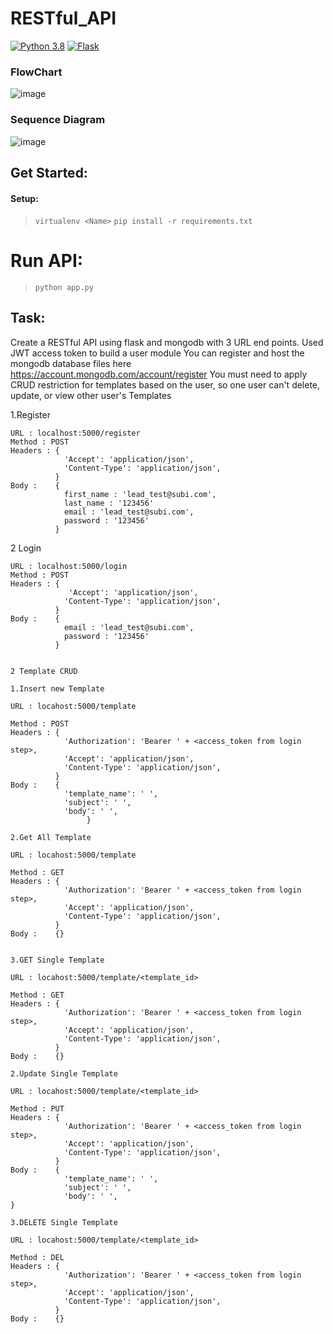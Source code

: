 # RESTful_API

<a href="#"><img alt="Python 3.8" src="https://img.shields.io/badge/Python-3.8-blue"></a>
<a href="#"><img alt="Flask" src="https://img.shields.io/badge/Flask%20-%23FF6F00.svg?logo=Flask&logoColor=white"></a>

### FlowChart


![image](https://user-images.githubusercontent.com/55245100/129690172-24f9aa1e-5e56-4bf7-bcfa-d23349ef071d.png)

### Sequence Diagram  


![image](https://user-images.githubusercontent.com/55245100/129690225-45cbade1-d77d-4e47-9a2f-fbd330474673.png)

## Get Started:
#### Setup:
> `virtualenv <Name>`
> `pip install -r requirements.txt`

# Run API:
> `python app.py`

## Task:
Create a RESTful API using flask and mongodb with 3 URL end points. Used JWT access token to build a user module
You can register and host the mongodb database files here https://account.mongodb.com/account/register
You must need to apply CRUD restriction for templates based on the user, so one user can't delete, update, or view other user's Templates

1.Register
    
    URL : localhost:5000/register
    Method : POST
    Headers : {
                'Accept': 'application/json',
                'Content-Type': 'application/json',          
              }
    Body :    {
                first_name : 'lead_test@subi.com',
                last_name : '123456'
                email : 'lead_test@subi.com',
                password : '123456'
              }


2 Login

    URL : localhost:5000/login
    Method : POST
    Headers : {
                 'Accept': 'application/json',
                'Content-Type': 'application/json',          
              }
    Body :    {
                email : 'lead_test@subi.com',
                password : '123456'
              }  

    
    2 Template CRUD
    
    1.Insert new Template

    URL : locahost:5000/template

    Method : POST
    Headers : {
                'Authorization': 'Bearer ' + <access_token from login step>,
                'Accept': 'application/json',
                'Content-Type': 'application/json',          
              }
    Body :    {
                'template_name': ' ',
                'subject': ' ',
                'body': ' ',
                     }  

    2.Get All Template

    URL : locahost:5000/template
    
    Method : GET
    Headers : {
                'Authorization': 'Bearer ' + <access_token from login step>,
                'Accept': 'application/json',
                'Content-Type': 'application/json',          
              }
    Body :    {}      


    3.GET Single Template

    URL : locahost:5000/template/<template_id>

    Method : GET
    Headers : {
                'Authorization': 'Bearer ' + <access_token from login step>,
                'Accept': 'application/json',
                'Content-Type': 'application/json',          
              }
    Body :    {}  

    2.Update Single Template

    URL : locahost:5000/template/<template_id>
    
    Method : PUT
    Headers : {
                'Authorization': 'Bearer ' + <access_token from login step>,
                'Accept': 'application/json',
                'Content-Type': 'application/json',          
              }
    Body :    {
                'template_name': ' ',
                'subject': ' ',
                'body': ' ',
    }   

    3.DELETE Single Template

    URL : locahost:5000/template/<template_id>

    Method : DEL
    Headers : {
                'Authorization': 'Bearer ' + <access_token from login step>,
                'Accept': 'application/json',
                'Content-Type': 'application/json',          
              }
    Body :    {}                  


